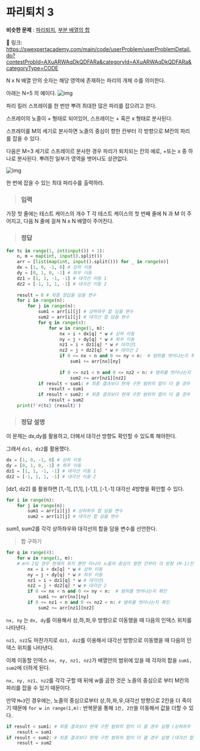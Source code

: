# 파리퇴치 3

**비슷한 문제** : [파리퇴치](https://velog.io/@chaoman5/%EC%B6%94%EA%B0%80-%EB%AC%B8%EC%A0%9C-%ED%8C%8C%EB%A6%AC-%ED%87%B4%EC%B9%98), [부분 배열의 합](https://velog.io/@chaoman5/%EC%B6%94%EA%B0%80-%EB%AC%B8%EC%A0%9C-%EB%B6%80%EB%B6%84-%EB%B0%B0%EC%97%B4%EC%9D%98-%ED%95%A9)

:link: 링크: https://swexpertacademy.com/main/code/userProblem/userProblemDetail.do?contestProbId=AXuARWAqDkQDFARa&categoryId=AXuARWAqDkQDFARa&categoryType=CODE

N x N 배열 안의 숫자는 해당 영역에 존재하는 파리의 개체 수를 의미한다.

아래는 N=5 의 예이다.
![img](https://swexpertacademy.com/main/common/fileDownload.do?downloadType=CKEditorImages&fileId=AXuAR8zqDpQDFARa)

파리 킬러 스프레이를 한 번만 뿌려 최대한 많은 파리를 잡으려고 한다. 

스프레이의 노즐이 + 형태로 되어있어, 스프레이는 + 혹은 x 형태로 분사된다.

 스프레이를 M의 세기로 분사하면 노즐의 중심이 향한 칸부터 각 방향으로 M칸의 파리를 잡을 수 있다.

다음은 M=3 세기로 스프레이르 분사한 경우 파리가 퇴치되는 칸의 예로, +또는 x 중 하나로 분사된다. 뿌려진 일부가 영역을 벗어나도 상관없다.

![img](https://swexpertacademy.com/main/common/fileDownload.do?downloadType=CKEditorImages&fileId=AXuARjJqDmUDFARa)

한 번에 잡을 수 있는 최대 파리수를 출력하라.



> ### 입력 

가장 첫 줄에는 테스트 케이스의 개수 T
각 테스트 케이스의 첫 번째 줄에 N 과 M 이 주어지고,
다음 N 줄에 걸쳐 N x N 배열이 주어진다.



> ### 정답

```python
for tc in range(1, int(input()) + 1):
    n, m = map(int, input().split())
    arr = [list(map(int, input().split())) for _ in range(n)]
    dx = [1, 0, -1, 0] # 상하 이동
    dy = [0, 1, 0, -1] # 좌우 이동
    dz1 = [1, 1, -1, -1] # 대각선 이동 1
    dz2 = [-1, 1, 1, -1] # 대각선 이동 2
 
    result = 0 # 최종 정답을 담을 변수
    for i in range(n):
        for j in range(n):
            sum1 = arr[i][j] # 상하좌우 합 담을 변수
            sum2 = arr[i][j] # 대각선 합 담을 변수
            for q in range(4):
                for w in range(1, m):
                    nx = i + dx[q] * w # 상하 이동
                    ny = j + dy[q] * w # 좌우 이동
                    nz1 = i + dz1[q] * w # 대각선1
                    nz2 = j + dz2[q] * w # 대각선 2
                    if 0 <= nx < n and 0 <= ny < n:  # 범위를 벗어나는지 확인
                        sum1 += arr[nx][ny]
 
                    if 0 <= nz1 < n and 0 <= nz2 < n: # 범위를 벗어나는지 확인
                        sum2 += arr[nz1][nz2]
            if result < sum1: # 최종 결과보다 현재 구한 범위의 합이 더 클 경우 실행 (상하좌우 합)
                result = sum1
            if result < sum2: # 최종 결과보다 현재 구한 범위의 합이 더 클 경우 실행 (대각선 합)
                result = sum2
    print(f'#{tc} {result}')
```



> ### 정답 설명

이 문제는 dx,dy를 활용하고, 더해서 대각선 방향도 확인할 수 있도록 해야한다.

그래서 `dz1, dz2`를 활용했다.

```python
dx = [1, 0, -1, 0] # 상하 이동
dy = [0, 1, 0, -1] # 좌우 이동
dz1 = [1, 1, -1, -1] # 대각선 이동 1
dz2 = [-1, 1, 1, -1] # 대각선 이동 2
```

[dz1, dz2] 를 활용하면 [1,-1], [1,1], [-1,1], [-1,-1] 대각선 4방향을 확인할 수 있다.



```python
for i in range(n):
    for j in range(n):
        sum1 = arr[i][j] # 상하좌우 합 담을 변수
        sum2 = arr[i][j] # 대각선 합 담을 변수
```

sum1, sum2를 각각 상하좌우와 대각선의 합을 담을 변수를 선언한다.



> 합 구하기

```python
for q in range(4):
    for w in range(1, m): 
    # m이 2일 경우 현재의 위치 뿐만 아니라 노즐의 중심이 향한 칸부터 각 방향 (M-1)칸의 파리를 잡는다
        nx = i + dx[q] * w # 상하 이동
        ny = j + dy[q] * w # 좌우 이동
        nz1 = i + dz1[q] * w # 대각선1
        nz2 = j + dz2[q] * w # 대각선 2
        if 0 <= nx < n and 0 <= ny < n:  # 범위를 벗어나는지 확인
            sum1 += arr[nx][ny]
        if 0 <= nz1 < n and 0 <= nz2 < n: # 범위를 벗어나는지 확인
            sum2 += arr[nz1][nz2]
```

`nx, ny` 는 `dx, dy`를 이용해서 상,하,좌,우 방향으로 이동했을 때 다음의 인덱스 위치를 나타낸다.

`nz1, nz2`도 마찬가지로 `dz1, dz2`를 이용해서 대각선 방향으로 이동했을 때 다음의 인덱스 위치를 나타낸다.

이제 이동할 인덱스 `nx, ny, nz1, nz2`가 배열안의 범위에 있을 때 각자의 합을 `sum1, sum2`에 더하게 된다.



`nx, ny, nz1, nz2`를 각각 구할 때 뒤에 w를 곱한 것은  노즐의 중심으로 부터 M칸의 파리를 잡을 수 있기 때문이다.

만약 `M=3`인 경우에는, 노즐의 중심으로부터 상,하,좌,우,대각선 방향으로 2칸을 더 죽이기 때문에 `for w in range(1,m):` 반복문을 통해 `1칸, 2칸`을 이동해서 값을 더할 수 있다.



```python
if result < sum1: # 최종 결과보다 현재 구한 범위의 합이 더 클 경우 실행 (상하좌우 합)
    result = sum1
if result < sum2: # 최종 결과보다 현재 구한 범위의 합이 더 클 경우 실행 (대각선 합)
    result = sum2
```

